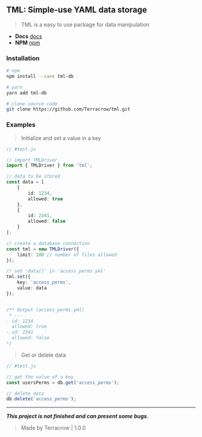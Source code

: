 ## TML: Simple-use YAML data storage

> TML is a easy to use package for data manipulation

- **Docs** [docs](https://terracrow.github.io/tml)
- **NPM** [npm](https://npmjs.com/tml-db)

### Installation
```sh
# npm
npm install --save tml-db

# yarn
yarn add tml-db

# clone source code
git clone https://github.com/Terracrow/tml.git
```

### Examples
> Initialize and set a value in a key

```typescript
// #test.js

// import TMLDriver
import { TMLDriver } from 'tml';

// data to be stored
const data = [
    {
        id: 1234,
        allowed: true
    },
    {
        id: 2341,
        allowed: false
    }
];

// create a database connection
const tml = new TMLDriver({
    limit: 100 // number of files allowed
});

// set 'data[]' in 'access_perms.yml'
tml.set({
    key: 'access_perms',
    value: data
});


/** Output (access_perms.yml)
 * ---
- id: 1234
  allowed: true
- id: 2341
  allowed: false
*/
```

> Get or delete data
```typescript
// #test.js

// get the value of a key
const usersPerms = db.get('access_perms');

// delete data
db.delete('access_perms');
```

---
***This project is not finished and can present some bugs.***

>Made by Terracrow | 1.0.0
